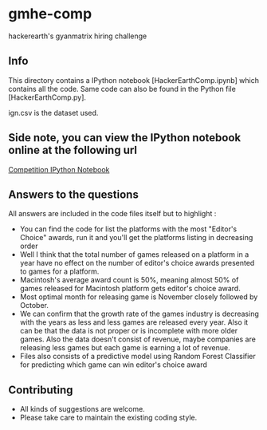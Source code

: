 # gmhe-comp
hackerearth's gyanmatrix hiring challenge

## Info
This directory contains a IPython notebook [HackerEarthComp.ipynb] which contains all the code. Same code can also be found in the Python file [HackerEarthComp.py].

ign.csv is the dataset used.

## Side note, you can view the IPython notebook online at the following url
[Competition IPython Notebook](http://www.google.com)

## Answers to the questions

All answers are included in the code files itself but to highlight :

* You can find the code for list the platforms with the most "Editor's Choice" awards, run it and you'll get the platforms listing in decreasing order
* Well I think that the total number of games released on a platform in a year have no effect on the number of editor's choice awards presented to games for a platform. 
* Macintosh's average award count is 50%, meaning almost 50% of games released for Macintosh platform gets editor's choice award.
* Most optimal month for releasing game is November closely followed by October.
* We can confirm that the growth rate of the games industry is decreasing with the years as less and less games are released every year. Also it can be that the data is not proper or is incomplete with more older games. Also the data doesn't consist of revenue, maybe companies are releasing less games but each game is earning a lot of revenue.
* Files also consists of a predictive model using Random Forest Classifier for predicting which game can win editor's choice award

## Contributing

* All kinds of suggestions are welcome.
* Please take care to maintain the existing coding style.